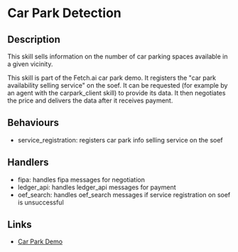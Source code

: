 # Car Park Detection

## Description

This skill sells information on the number of car parking spaces available in a given vicinity.

This skill is part of the Fetch.ai car park demo. It registers the "car park availability selling service" on the soef. It can be requested (for example by an agent with the carpark_client skill) to provide its data. It then negotiates the price and delivers the data after it receives payment.

## Behaviours

* service_registration: registers car park info selling service on the soef 

## Handlers

* fipa: handles fipa messages for negotiation
* ledger_api: handles ledger_api messages for payment
* oef_search: handles oef_search messages if service registration on soef is unsuccessful

## Links

* <a href="https://docs.fetch.ai/aea/car-park-skills/" target="_blank">Car Park Demo</a>